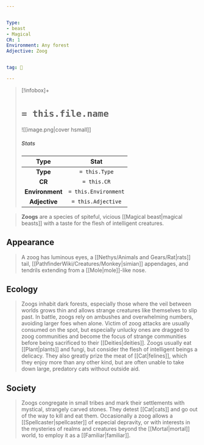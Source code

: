 ```yaml
---


Type:
- beast
- Magical
CR: 1
Environment: Any forest
Adjective: Zoog


tag: 👹

---
```



> [!infobox]+
> #  `= this.file.name`
> ![[image.png|cover hsmall]]
> ##### Stats
> Type | Stat |
> :---:|:---:|
> **Type** | `= this.Type` |
> **CR** | `= this.CR` |
> **Environment** | `= this.Environment` |
> **Adjective** | `= this.Adjective` |



> **Zoogs** are a species of spiteful, vicious [[Magical beast|magical beasts]] with a taste for the flesh of intelligent creatures.



## Appearance

> A zoog has luminous eyes, a [[Nethys/Animals and Gears/Rat|rats]] tail, [[PathfinderWiki/Creatures/Monkey|simian]] appendages, and tendrils extending from a [[Mole|mole]]-like nose.


## Ecology

> Zoogs inhabit dark forests, especially those where the veil between worlds grows thin and allows strange creatures like themselves to slip past. In battle, zoogs rely on ambushes and overwhelming numbers, avoiding larger foes when alone. Victim of zoog attacks are usually consumed on the spot, but especially unlucky ones are dragged to zoog communities and become the focus of strange communities before being sacrificed to their [[Deities|deities]].
> Zoogs usually eat [[Plant|plants]] and fungi, but consider the flesh of intelligent beings a delicacy. They also greatly prize the meat of [[Cat|felines]], which they enjoy more than any other kind, but are often unable to take down large, predatory cats without outside aid.


## Society

> Zoogs congregate in small tribes and mark their settlements with mystical, strangely carved stones. They detest [[Cat|cats]] and go out of the way to kill and eat them. Occasionally a zoog allows a [[Spellcaster|spellcaster]] of especial depravity, or with interests in the mysteries of realms and creatures beyond the [[Mortal|mortal]] world, to employ it as a [[Familiar|familiar]].







